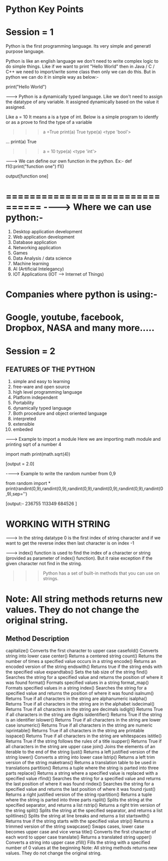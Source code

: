 Python Key Points
===========================
Session  =  1   
===========================

Python is the first programming language. Its very simple and generatl purpose language.

Python is like an english language we don't need to write complex logic to do simple things.
 Like if we want to print "Hello World" then in Java / C / C++ we need to import/write some class then only we can do this.
 But in python we can do it in simple way as below:-

 print("Hello World")


 ---> Python is a dynamically typed language. Like we don't need to assign the datatype of any variable. 
 It assigned dynamically based on the value it assigned.

 Like a = 10
 It means a is a type of int. 
 Below is a simple program to identfy or as a prove to find the type of a variable

>>> a =True
>>> print(a)
True
>>> type(a)
<type 'bool'>
>>>
... print(a)
True
>>> a = 10
>>> type(a)
<type 'int'>
>>>

---> We can define our own function in the python.
Ex:-
def f1():print("function one")
f1()

output[function one]

================================
----> Where we can use python:-
================================

1. Desktop application development
2. Web application development
3. Database application
4. Networking application
5. Games
6. Data Analysis / data science
7. Machine learning
8. AI (Artificial Intelegancy)
9. IOT Applications (IOT --> Internet of Things)



Companies where python is using:-
==========================
Google, youtube, facebook, Dropbox, NASA and many more.....
==========================



Session  =  2   
===========================

FEATURES OF THE PYTHON
----------------------

1. simple and easy to learning
2. free-ware and open source
3. high level programming language
4. Platform independent
5. Portability
6. dynamically typed language
7. Both procedure and object oriented language
8. interpreted
9. extensible
10. embeded


---> Example to import a module
Here we are importing math module and printing sqrt of a number 4

import math
print(math.sqrt(4))


[output = 2.0]


----> Example to write the random number from 0,9

from random import *
print(randint(0,9),randint(0,9),randint(0,9),randint(0,9),randint(0,9),randint(0,9),sep='')

[output:-
236755
113349
684526
]




WORKING WITH STRING
======================================

---> In the string datatype 0 is the first index of string character and if we want to get the reverse index then last character is on index -1

---> index() function is used to find the index of a character or string (provided as parameter of index() function). But it raise exception if the given character not find in the 
string.


>>> Python has a set of built-in methods that you can use on strings.

Note: All string methods returns new values. They do not change the original string.
====

Method	Description
-------------------
capitalize()	Converts the first character to upper case
casefold()	Converts string into lower case
center()	Returns a centered string
count()	Returns the number of times a specified value occurs in a string
encode()	Returns an encoded version of the string
endswith()	Returns true if the string ends with the specified value
expandtabs()	Sets the tab size of the string
find()	Searches the string for a specified value and returns the position of where it was found
format()	Formats specified values in a string
format_map()	Formats specified values in a string
index()	Searches the string for a specified value and returns the position of where it was found
isalnum()	Returns True if all characters in the string are alphanumeric
isalpha()	Returns True if all characters in the string are in the alphabet
isdecimal()	Returns True if all characters in the string are decimals
isdigit()	Returns True if all characters in the string are digits
isidentifier()	Returns True if the string is an identifier
islower()	Returns True if all characters in the string are lower case
isnumeric()	Returns True if all characters in the string are numeric
isprintable()	Returns True if all characters in the string are printable
isspace()	Returns True if all characters in the string are whitespaces
istitle()	Returns True if the string follows the rules of a title
isupper()	Returns True if all characters in the string are upper case
join()	Joins the elements of an iterable to the end of the string
ljust()	Returns a left justified version of the string
lower()	Converts a string into lower case
lstrip()	Returns a left trim version of the string
maketrans()	Returns a translation table to be used in translations
partition()	Returns a tuple where the string is parted into three parts
replace()	Returns a string where a specified value is replaced with a specified value
rfind()	Searches the string for a specified value and returns the last position of where it was found
rindex()	Searches the string for a specified value and returns the last position of where it was found
rjust()	Returns a right justified version of the string
rpartition()	Returns a tuple where the string is parted into three parts
rsplit()	Splits the string at the specified separator, and returns a list
rstrip()	Returns a right trim version of the string
split()	Splits the string at the specified separator, and returns a list
splitlines()	Splits the string at line breaks and returns a list
startswith()	Returns true if the string starts with the specified value
strip()	Returns a trimmed version of the string
swapcase()	Swaps cases, lower case becomes upper case and vice versa
title()	Converts the first character of each word to upper case
translate()	Returns a translated string
upper()	Converts a string into upper case
zfill()	Fills the string with a specified number of 0 values at the beginning
Note: All string methods returns new values. They do not change the original string.
